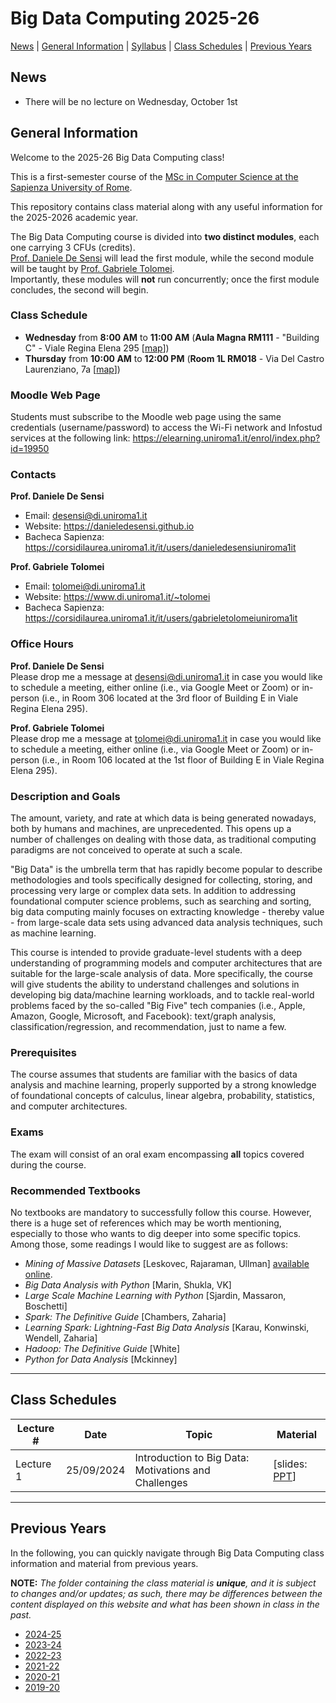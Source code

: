 # Big Data Computing 2025-26

[News](#News) | [General Information](#General-Information) | [Syllabus](#Syllabus) | [Class Schedules](#Class-Schedules) | [Previous Years](#Previous-Years)

## News
<!--
- **ANNOUNCEMENT:** Bookings for the **September exam session** are now open on Infostud (id **989000**). The exam will be on **September 10th** starting at **2 PM** in Prof. De Sensi's office.
- **06-30-2025: Exam Session.** The exam will start at **10:00 a.m.**, and will take place at Dipartimento di Informatica, Viale Regina Elena, 295 (Building E), 3rd floor (Room 306).
- **06-03-2025: Exam Session.** The exam will start at **2:00 p.m.**, and will take place at Dipartimento di Informatica, Viale Regina Elena, 295 (Building E), 3rd floor (Room 306).
- **ANNOUNCEMENT:** You can book for the **June session** on Infostud (id **988996**). The first session will take place on **June 3** (the exact time will be communicated soon). Any additional sessions, if needed, will be announced shortly thereafter, depending on the number of booked students. We have also opened the **July** and **September** sessions on Infostud (id **988998** and id **989000**, respectively); however, booking for these sessions will open only after the conclusion of the previous one.
- **ANNOUNCEMENT:** You can book for the April extraordinary session using [this Google From](https://docs.google.com/forms/d/e/1FAIpQLSdUN3uQmHV1GHuYwNwTtQxjA-O-kbWc4S1HtKhSHZLD5lKE1w/viewform?usp=dialog). **IMPORTANT:** This exam is only open to some categories of students. You can participate only if you have already made an official request to the administrative offices. The exam will take place in Dipartimento di Informatica, Viale Regina Elena, 295 (Edificio E) III piano, st. 306. The exam will take place on April 16th starting at 14:00. **IMPORTANT:** You also need to book on Infostud.
- **NOTICE:** We have received some notifications requesting access to the Google Form for exam registration from personal Gmail accounts. Please remember to **use your institutional credentials** (```@studenti.uniroma1.it```) when accessing the form. **Requests made with personal accounts will NOT be granted.**<br/>
If you experience any technical issues with your institutional account, please reach out to the university's IT support team for assistance.<br/>
Thank you for your cooperation. Best regards and Happy New Year! 🥳
- **ANNOUNCEMENT:** You can book for the February exam using [this Google From](https://docs.google.com/forms/d/e/1FAIpQLSdUN3uQmHV1GHuYwNwTtQxjA-O-kbWc4S1HtKhSHZLD5lKE1w/viewform?usp=dialog)
- **ANNOUNCEMENT:** You can book for the January exam using [this Google Form](https://docs.google.com/forms/d/e/1FAIpQLSdhQfW_PgZy3DLXOPbhva1xogOSjW-jzoIHGIlNPOUnIyWk5A/viewform?usp=dialog)
- **ANNOUNCEMENT:** Those who did not complete the OPIS questionnaires in class are strongly encouraged to do so as soon as possible, using the following code: **3XIR60BN**.
- **ANNOUNCEMENT:** There will be **no class on Thursday, December 12**, due to the [IT Meeting event](https://itmeeting.wordpress.com/), which you are all welcome to join.
- **ANNOUNCEMENT:** On **Thursday, November 21, 2024, from 1:00 to 1:30 p.m.** in Room L1, Prof. Marco Schaerf, Dean of Faculty, will provide an update on the critical logistics issues affecting classroom spaces this semester. All students are welcome to attend. Please note that our class will tentatively begin **30 minutes later** than usual to accommodate this meeting.
- **ANNOUNCEMENT:** The second part of the course will start on **Wednesday, November 13, 2024**.
- **NOTICE:** The first part of the course completed today, 30.10.2024. Keep an eye on Github to get updates on when the second part of the course will start.
- **NOTICE:** ~~Thursday October 24th lecture will finish at 3PM rather than 4PM.~~ Nope, nevermind, it will finish at 4PM as usual.
- **NOTICE:** We will not have class on Wednesday October 23rd.
- **NOTICE:** Starting from Wednesday October 16th, lectures on Wednesday will regularly take place in **Aula Magna - RM111, Viale Regina Elena 295**.
- **NOTICE:** 09.10.2024 lecture will take place on **Aula 301 Viale Regina Elena, Edificio D**.
- **NOTICE:** 02.10.2024 lecture will take place on **Aula 101 Viale Regina Elena, Edificio D**.
- **NOTICE:** The very first class, scheduled for Wednesday, 25th September 2025, will exceptionally take place in **Room V "Guido Castelnuovo"**. For additional information, please take a look at the first-week class schedule available [here](https://drive.google.com/file/d/1SYIh2SoqqPbAsrL2eYCUtJ4FNErIVaLo/view).
- All the students that are willing to attend this class **must subscribe ASAP** to the Moodle web page of the course, as indicated [below](#Moodle-Web-Page).
- Classes will start on **Wednesday, September 25 2024**. Students are kindly asked to refer to the class schedule at the following [link](https://drive.google.com/file/d/12k-mOBkSO0JbI7y025RkTGqjiN6MMLHq/view).
-->
- There will be no lecture on Wednesday, October 1st

## General Information

Welcome to the 2025-26 Big Data Computing class!

This is a first-semester course of the [MSc in Computer Science at the Sapienza University of Rome](https://corsidilaurea.uniroma1.it/en/course/33508).

This repository contains class material along with any useful information for the 2025-2026 academic year.

The Big Data Computing course is divided into **two distinct modules**, each one carrying 3 CFUs (credits).<br/>
[Prof. Daniele De Sensi](https://corsidilaurea.uniroma1.it/it/users/danieledesensiuniroma1it) will lead the first module, while the second module will be taught by [Prof. Gabriele Tolomei](https://corsidilaurea.uniroma1.it/it/users/gabrieletolomeiuniroma1it).<br/>
Importantly, these modules will **not** run concurrently; once the first module concludes, the second will begin.

### Class Schedule
- **Wednesday** from **8:00 AM** to **11:00 AM** (**Aula Magna RM111** - "Building C" - Viale Regina Elena 295 [[map](https://maps.app.goo.gl/ATTqBchq8B5cfKNp8)])
- **Thursday** from **10:00 AM** to **12:00 PM** (**Room 1L RM018** - Via Del Castro Laurenziano, 7a [[map](https://maps.app.goo.gl/i8KBFnCxPJrnbWhq8)])

### Moodle Web Page
Students must subscribe to the Moodle web page using the same credentials (username/password) to access the Wi-Fi network and Infostud services at the following link: https://elearning.uniroma1.it/enrol/index.php?id=19950


### Contacts
**Prof. Daniele De Sensi**
- Email: desensi@di.uniroma1.it
- Website: https://danieledesensi.github.io
- Bacheca Sapienza: https://corsidilaurea.uniroma1.it/it/users/danieledesensiuniroma1it

**Prof. Gabriele Tolomei**
- Email: tolomei@di.uniroma1.it
- Website: https://www.di.uniroma1.it/~tolomei
- Bacheca Sapienza: https://corsidilaurea.uniroma1.it/it/users/gabrieletolomeiuniroma1it

### Office Hours
**Prof. Daniele De Sensi**<br>
Please drop me a message at <a href="mailto:desensi@di.uniroma1.it">desensi@di.uniroma1.it</a> in case you would like to schedule a meeting, either online (i.e., via Google Meet or Zoom) or in-person (i.e., in Room 306 located at the 3rd floor of Building E in Viale Regina Elena 295).

**Prof. Gabriele Tolomei**<br>
Please drop me a message at <a href="mailto:tolomei@di.uniroma1.it">tolomei@di.uniroma1.it</a> in case you would like to schedule a meeting, either online (i.e., via Google Meet or Zoom) or in-person (i.e., in Room 106 located at the 1st floor of Building E in Viale Regina Elena 295).

### Description and Goals
The amount, variety, and rate at which data is being generated nowadays, both by humans and machines, are unprecedented. This opens up a number of challenges on dealing with those data, as traditional computing paradigms are not conceived to operate at such a scale.

"Big Data" is the umbrella term that has rapidly become popular to describe methodologies and tools specifically designed for collecting, storing, and processing very large or complex data sets. In addition to addressing foundational computer science problems, such as searching and sorting, big data computing mainly focuses on extracting knowledge - thereby value - from large-scale data sets using advanced data analysis techniques, such as machine learning.

This course is intended to provide graduate-level students with a deep understanding of programming models and computer architectures that are suitable for the large-scale analysis of data. More specifically, the course will give students the ability to understand challenges and solutions in developing big data/machine learning workloads, and to tackle real-world problems faced by the so-called "Big Five" tech companies (i.e., Apple, Amazon, Google, Microsoft, and Facebook): text/graph analysis, classification/regression, and recommendation, just to name a few.

### Prerequisites
The course assumes that students are familiar with the basics of data analysis and machine learning, properly supported by a strong knowledge of foundational concepts of calculus, linear algebra, probability, statistics, and computer architectures. 

### Exams

The exam will consist of an oral exam encompassing **all** topics covered during the course.
<!-- UNCOMMENT BELOW IF THE EXAM STAYS THE SAME
The exam will consist of a **seminar on a research paper** chosen from a curated list of distinguished conferences and journals that align with the topics covered in the course.<br/>
Since selecting a paper that simultaneously covers both units can be challenging, you can choose a research work that prevalently concerns one of the two units. For example, you can select work on big data architectures (first unit) or high-dimensional data representation learning (second unit).<br/>
Each seminar can be done **individually** or in a **group of at most two students**.<br/>
A document containing the main guidelines for the final exam is available [here](./extra/Final_Exam_Guidelines.pdf).
-->

### Recommended Textbooks
No textbooks are mandatory to successfully follow this course. However, there is a huge set of references which may be worth mentioning, especially to those who wants to dig deeper into some specific topics. Among those, some readings I would like to suggest are as follows:
- _Mining of Massive Datasets_ [Leskovec, Rajaraman, Ullman] [available online](http://infolab.stanford.edu/~ullman/mmds/book.pdf).
- _Big Data Analysis with Python_ [Marin, Shukla, VK]
- _Large Scale Machine Learning with Python_ [Sjardin, Massaron, Boschetti]
- _Spark: The Definitive Guide_ [Chambers, Zaharia]
- _Learning Spark: Lightning-Fast Big Data Analysis_ [Karau, Konwinski, Wendell, Zaharia]
- _Hadoop: The Definitive Guide_ [White]
- _Python for Data Analysis_ [Mckinney]
 
<hr>

<!--
## Syllabus:

**Introduction**
- The Big Data Phenomenon
- Motivation and Challenges
- Large-scale parallel systems for running big data workloads



**Unsupervised Learning: Clustering**
- Algorithms: K-means

**Dimensionality Reduction**
- Algorithms: Principal Component Analysis (PCA)

**Recommender Systems**
- Algorithms: k-NN, Matrix Factorization (MF)

**Graph Analysis**
- Algorithms: PageRank

**Anything Else?**
- ...

<hr>
-->


## Class Schedules

| Lecture \#  | Date       | Topic                                         | Material        | 
|-------------|------------|-----------------------------------------------|-----------------|
| Lecture 1   | 25/09/2024 | Introduction to Big Data: Motivations and Challenges | [slides: <a href="https://elearning.uniroma1.it/mod/resource/view.php?id=747526" target="_blank">PPT</a>] |

<!--
| Lecture 1   | 25/09/2024 | Introduction to Big Data: Motivations and Challenges | [slides: <a href="https://elearning.uniroma1.it/mod/resource/view.php?id=661553" target="_blank">PPT</a>, <a href="https://elearning.uniroma1.it/mod/resource/view.php?id=661554" target="_blank">PDF</a>, recording: <a href="https://elearning.uniroma1.it/mod/page/view.php?id=662920" target="_blank">Recording</a>] |
| Lecture 2   | 26/09/2024 | Distributed Deep Learning                            | [slides: <a href="https://elearning.uniroma1.it/mod/resource/view.php?id=663974" target="_blank">PPT</a>, <a href="https://elearning.uniroma1.it/mod/resource/view.php?id=663975" target="_blank">PDF</a>, recording: <a href="https://elearning.uniroma1.it/mod/page/view.php?id=664333" target="_blank">Recording</a>] |
| Lecture 3   | 02/10/2024 | Introduction to Hardware Architectures for Big Data Processing | [slides: <a href="https://elearning.uniroma1.it/mod/resource/view.php?id=666960" target="_blank">PPT</a>, <a href="https://elearning.uniroma1.it/mod/resource/view.php?id=666963" target="_blank">PDF</a>, recording: <a href="https://elearning.uniroma1.it/mod/page/view.php?id=667443" target="_blank">Recording</a>] |
| Lecture 4   | 03/10/2024 | Network Topology Design | [slides: <a href="https://elearning.uniroma1.it/mod/resource/view.php?id=667457" target="_blank">PPT</a>, <a href="https://elearning.uniroma1.it/mod/resource/view.php?id=667458" target="_blank">PDF</a>, recording: <a href="https://elearning.uniroma1.it/mod/page/view.php?id=667924" target="_blank">Recording</a>] |
| Lecture 5   | 09/10/2024 | TCP/IP Limitations and Intro to RDMA | [slides: <a href="https://elearning.uniroma1.it/mod/resource/view.php?id=669870" target="_blank">PPT</a>, <a href="https://elearning.uniroma1.it/mod/resource/view.php?id=669871" target="_blank">PDF</a>, recording: <a href="https://elearning.uniroma1.it/mod/page/view.php?id=670694" target="_blank">Recording</a>] |
| Lecture 6   | 10/10/2024 | RDMA and SmartNICs | [slides: <a href="https://elearning.uniroma1.it/mod/resource/view.php?id=670819" target="_blank">PPT</a>, <a href="https://elearning.uniroma1.it/mod/resource/view.php?id=670820" target="_blank">PDF</a>, recording: <a href="https://elearning.uniroma1.it/mod/page/view.php?id=671081" target="_blank">Recording</a>] |
| Lecture 7   | 16/10/2024 | Congestion Control | [slides: <a href="https://elearning.uniroma1.it/mod/resource/view.php?id=672584" target="_blank">PPT</a>, <a href="https://elearning.uniroma1.it/mod/resource/view.php?id=672585" target="_blank">PDF</a>, recording: <a href="https://elearning.uniroma1.it/mod/page/view.php?id=672782" target="_blank">Recording</a>] |
| Lecture 8   | 17/10/2024 | Load Balancing and In-Network Compute | [slides: <a href="https://elearning.uniroma1.it/mod/resource/view.php?id=673035" target="_blank">PPT</a>, <a href="https://elearning.uniroma1.it/mod/resource/view.php?id=673036" target="_blank">PDF</a>, recording: <a href="https://elearning.uniroma1.it/mod/page/view.php?id=673499" target="_blank">Recording</a>] |
| Lecture 10   | 30/10/2024 | Recap & Outlook | [slides: <a href="https://elearning.uniroma1.it/mod/resource/view.php?id=676696" target="_blank">PPT</a>, <a href="https://elearning.uniroma1.it/mod/resource/view.php?id=676697" target="_blank">PDF</a>, recording: <a href="https://elearning.uniroma1.it/mod/page/view.php?id=677252" target="_blank">Recording</a>] |
| Guest Seminar | 06/12/2024 | Prof. Marco Canini Guest Seminar | [slides: <a href="https://elearning.uniroma1.it/mod/resource/view.php?id=687791" target="_blank">Slides</a>
| Lecture 11   | 13/11/2024 | Introduction to Big Data (Part II) | [slides: <a href="./slides/Introduction.pdf" target="_blank">PDF</a>] |
| Lecture 12   | 14/11/2024 | The Curse of Dimensionality | [slides: <a href="./slides/The_Curse_of_Dimensionality.pdf" target="_blank">PDF</a>, notebook: <a href="./notebooks/The_Curse_of_Dimensionality.ipynb" target="_blank">ipynb</a>] |
| Lecture 13 | 11/20/2024 | Clustering: A General Framework | [slides: <a href="./slides/Clustering.pdf" target="_blank">PDF</a>] |
| Lectures 14-15 | 11/21/2024-11/27/2024 | Clustering: K-means | [slides: <a href="./slides/K-means.pdf" target="_blank">PDF</a>] |
| Lecture 16 | 11/28/2024 | Dimensionality Reduction: Principal Component Analysis (Part I) | [slides: <a href="./slides/Dimensionality_Reduction_(Principal_Component_Analysis_Part_I).pdf" target="_blank">PDF</a>, notes: <a href="./extra/Notes_on_Principal_Component_Analysis.pdf" target="_blank">PDF</a>] |
| Lecture 17 | 12/04/2024 | Dimensionality Reduction: Principal Component Analysis (Part II) | [slides: <a href="./slides/Dimensionality_Reduction_(Principal_Component_Analysis_Part_II).pdf" target="_blank">PDF</a>] |
| Lecture 18  | 12/05/2024 | Recommender Systems [Part I & II] | [slides: <a href="./slides/Recommender_Systems_(Part_I).pdf" target="_blank">PDF(I)</a>, <a href="./slides/Recommender_Systems_(Part_II).pdf" target="_blank">PDF(II)</a>]|
| Lecture 19  | 12/11/2024 | Recommender Systems (Matrix Factorization) [Part III] | [slides: <a href="./slides/Recommender_Systems_(Part_III).pdf" target="_blank">PDF(III)</a>]|
| Lectures 20-21  | 12/18/2024-12/19/2024 | PageRank | [slides: <a href="./slides/PageRank.pdf" target="_blank">PDF</a>, notes: <a href="./extra/Notes_on_PageRank.pdf" target="_blank">PDF</a>]|
| Lecture 20  | 05/16/2023 | Recommender Systems (Part II) | [slides: <a href="./slides/20_Recommender_Systems_(Part_II).pdf" target="_blank">PDF</a>]|
| Lecture 21  | 05/22/2023 | Recommender Systems (Part III) | [slides: <a href="./slides/21_Recommender_Systems_(Part_III).pdf" target="_blank">PDF</a>], notebook: <a href="./notebooks/MF_Recommender_Systems.ipynb" target="_blank">ipynb</a>]|
| Lecture 22  | 05/23/2023 | Graph Link Analysis | [slides: <a href="./slides/22_Graph_Link_Analysis.pdf" target="_blank">PDF</a>]|
| ----------  | 05/25/2022 | The Last Take Home Message | [slides: <a href="./slides/The_Last_Take_Home_Message.pdf" target="_blank">PDF</a>]|
-->
<hr>

## Previous Years
In the following, you can quickly navigate through Big Data Computing class information and material from previous years.

**NOTE:** _The folder containing the class material is **unique**, and it is subject to changes and/or updates; as such, there may be differences between the content displayed on this website and what has been shown in class in the past._

-   [2024-25](./oldest/2024-25.md)
-   [2023-24](./oldest/2023-24.md)
-   [2022-23](./oldest/2022-23.md)
-   [2021-22](./oldest/2021-22.md)
-   [2020-21](./oldest/2020-21.md)
-   [2019-20](./oldest/2019-20.md)
